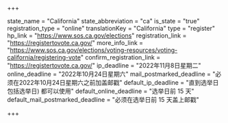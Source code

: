 +++

state_name = "California"
state_abbreviation = "ca"
is_state = "true"
registration_type = "online"
translationKey = "California"
type = "register"
hp_link = "https://www.sos.ca.gov/elections"
registration_link = "https://registertovote.ca.gov/"
more_info_link = "https://www.sos.ca.gov/elections/voting-resources/voting-california/registering-vote"
confirm_registration_link = "https://registertovote.ca.gov/"
ip_deadline = "2022年11月8日星期二"
online_deadline = "2022年10月24日星期六"
mail_postmarked_deadline = "必须在2022年10月24日星期六之前加盖邮戳"
default_ip_deadline = "直到选举日 包括选举日) 都可以使用"
default_online_deadline = "选举日前 15 天"
default_mail_postmarked_deadline = "必须在选举日前 15 天盖上邮戳"

+++